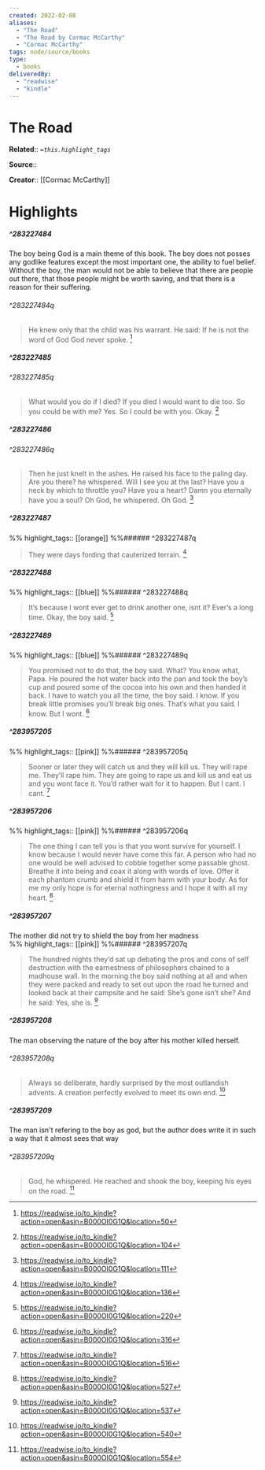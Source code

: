 ```yaml
---
created: 2022-02-08
aliases:
  - "The Road"
  - "The Road by Cormac McCarthy"
  - "Cormac McCarthy"
tags: node/source/books
type: 
  - books
deliveredBy: 
  - "readwise"
  - "kindle"
---
```

# The Road

**Related**:: 
*`=this.highlight_tags`*

**Source**:: 

**Creator**:: [[Cormac McCarthy]]

# Highlights
##### ^283227484

The boy being God is a main theme of this book. The boy does not posses any godlike features except the most important one, the ability to fuel belief. Without the boy, the man would not be able to believe that there are people out there, that those people might be worth saving, and that there is a reason for their suffering.  
###### ^283227484q
> He knew only that the child was his warrant. He said: If he is not the word of God God never spoke. 
  [^283227484]

[^283227484]: https://readwise.io/to_kindle?action=open&asin=B000OI0G1Q&location=50

##### ^283227485

  
###### ^283227485q
> What would you do if I died? If you died I would want to die too. So you could be with me? Yes. So I could be with you. Okay. 
  [^283227485]

[^283227485]: https://readwise.io/to_kindle?action=open&asin=B000OI0G1Q&location=104

##### ^283227486

  
###### ^283227486q
> Then he just knelt in the ashes. He raised his face to the paling day. Are you there? he whispered. Will I see you at the last? Have you a neck by which to throttle you? Have you a heart? Damn you eternally have you a soul? Oh God, he whispered. Oh God. 
  [^283227486]

[^283227486]: https://readwise.io/to_kindle?action=open&asin=B000OI0G1Q&location=111

##### ^283227487

  
%%
highlight_tags:: [[orange]]
%%###### ^283227487q
> They were days fording that cauterized terrain. 
  [^283227487]

[^283227487]: https://readwise.io/to_kindle?action=open&asin=B000OI0G1Q&location=136

##### ^283227488

  
%%
highlight_tags:: [[blue]]
%%###### ^283227488q
> It’s because I wont ever get to drink another one, isnt it? Ever’s a long time. Okay, the boy said. 
  [^283227488]

[^283227488]: https://readwise.io/to_kindle?action=open&asin=B000OI0G1Q&location=220

##### ^283227489

  
%%
highlight_tags:: [[blue]]
%%###### ^283227489q
> You promised not to do that, the boy said. What? You know what, Papa. He poured the hot water back into the pan and took the boy’s cup and poured some of the cocoa into his own and then handed it back. I have to watch you all the time, the boy said. I know. If you break little promises you’ll break big ones. That’s what you said. I know. But I wont. 
  [^283227489]

[^283227489]: https://readwise.io/to_kindle?action=open&asin=B000OI0G1Q&location=316

##### ^283957205

  
%%
highlight_tags:: [[pink]]
%%###### ^283957205q
> Sooner or later they will catch us and they will kill us. They will rape me. They’ll rape him. They are going to rape us and kill us and eat us and you wont face it. You’d rather wait for it to happen. But I cant. I cant. 
  [^283957205]

[^283957205]: https://readwise.io/to_kindle?action=open&asin=B000OI0G1Q&location=516

##### ^283957206

  
%%
highlight_tags:: [[pink]]
%%###### ^283957206q
> The one thing I can tell you is that you wont survive for yourself. I know because I would never have come this far. A person who had no one would be well advised to cobble together some passable ghost. Breathe it into being and coax it along with words of love. Offer it each phantom crumb and shield it from harm with your body. As for me my only hope is for eternal nothingness and I hope it with all my heart. 
  [^283957206]

[^283957206]: https://readwise.io/to_kindle?action=open&asin=B000OI0G1Q&location=527

##### ^283957207

The mother did not try to shield the boy from her madness  
%%
highlight_tags:: [[pink]]
%%###### ^283957207q
> The hundred nights they’d sat up debating the pros and cons of self destruction with the earnestness of philosophers chained to a madhouse wall. In the morning the boy said nothing at all and when they were packed and ready to set out upon the road he turned and looked back at their campsite and he said: She’s gone isn’t she? And he said: Yes, she is. 
  [^283957207]

[^283957207]: https://readwise.io/to_kindle?action=open&asin=B000OI0G1Q&location=537

##### ^283957208

The man observing the nature of the boy after his mother killed herself.  
###### ^283957208q
> Always so deliberate, hardly surprised by the most outlandish advents. A creation perfectly evolved to meet its own end. 
  [^283957208]

[^283957208]: https://readwise.io/to_kindle?action=open&asin=B000OI0G1Q&location=540

##### ^283957209

The man isn't refering to the boy as god, but the author does write it in such a way that it almost sees that way  
###### ^283957209q
> God, he whispered. He reached and shook the boy, keeping his eyes on the road. 
  [^283957209]

[^283957209]: https://readwise.io/to_kindle?action=open&asin=B000OI0G1Q&location=554

